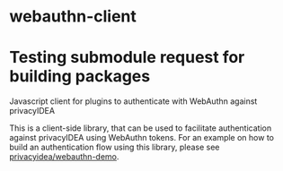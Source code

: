 # webauthn-client
# Testing submodule request for building packages
Javascript client for plugins to authenticate with WebAuthn against privacyIDEA

This is a client-side library, that can be used to facilitate authentication
against privacyIDEA using WebAuthn tokens. For an example on how to build an
authentication flow using this library, please see
[privacyidea/webauthn-demo](https://github.com/privacyidea/webauthn-demo).
